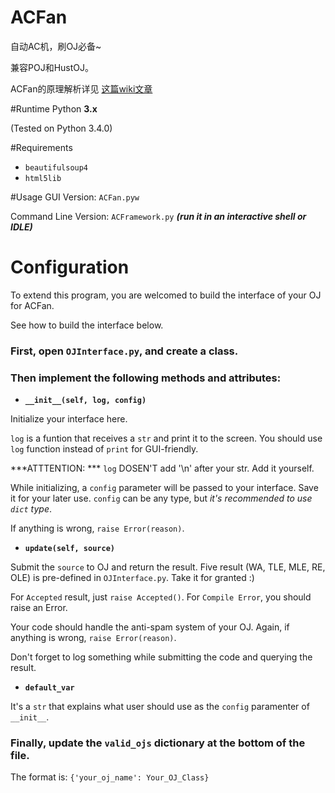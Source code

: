 # ACFan
自动AC机，刷OJ必备~

兼容POJ和HustOJ。

ACFan的原理解析详见 [这篇wiki文章](/xmcp/ACFan/wiki/ACFan-%E5%8E%9F%E7%90%86%E8%A7%A3%E6%9E%90)

#Runtime
Python **3.x**

(Tested on Python 3.4.0)

#Requirements
- `beautifulsoup4`
- `html5lib`

#Usage
GUI Version: `ACFan.pyw`

Command Line Version: `ACFramework.py` ***(run it in an interactive shell or IDLE)***

# Configuration
To extend this program, you are welcomed to build the interface of your OJ for ACFan.

See how to build the interface below.

### First, open `OJInterface.py`, and create a class.

### Then implement the following methods and attributes:

- **`__init__(self, log, config)`**

Initialize your interface here.

`log` is a funtion that receives a `str` and print it to the screen.
You should use `log` function instead of `print` for GUI-friendly.

***ATTTENTION: *** `log` DOSEN'T add '\n' after your str. Add it yourself.

While initializing, a `config` parameter will be passed to your interface. Save it for your later use.
`config` can be any type, but *it's recommended to use `dict` type*.

If anything is wrong, `raise Error(reason)`.

- **`update(self, source)`**

Submit the `source` to OJ and return the result.
Five result (WA, TLE, MLE, RE, OLE) is pre-defined in `OJInterface.py`. Take it for granted :)

For `Accepted` result, just `raise Accepted()`.
For `Compile Error`, you should raise an Error.

Your code should handle the anti-spam system of your OJ.
Again, if anything is wrong, `raise Error(reason)`.

Don't forget to log something while submitting the code and querying the result.

- **`default_var`**

It's a `str` that explains what user should use as the `config` paramenter of `__init__`.

### Finally, update the `valid_ojs` dictionary at the bottom of the file.
The format is: `{'your_oj_name': Your_OJ_Class}`
